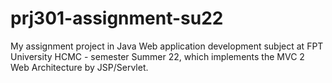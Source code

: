 # prj301-assignment-su22
My assignment project in Java Web application development subject at FPT University HCMC - semester Summer 22, which implements the MVC 2 Web Architecture by JSP/Servlet.
